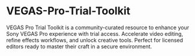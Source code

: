 # VEGAS-Pro-Trial-Toolkit
VEGAS Pro Trial Toolkit is a community-curated resource to enhance your Sony VEGAS Pro experience with trial access. Accelerate video editing, refine effects workflows, and unlock creative tools. Perfect for licensed editors ready to master their craft in a secure environment.
